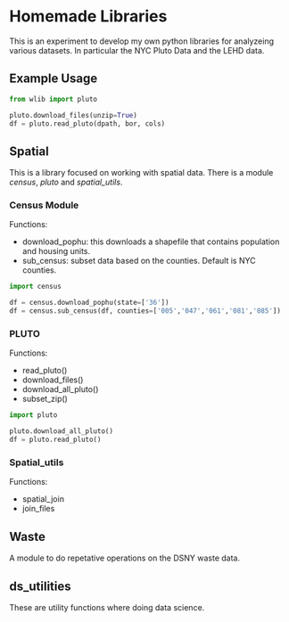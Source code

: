 # Homemade Libraries

This is an experiment to develop my own python libraries for analyzeing various datasets.  In 
particular the NYC Pluto Data and the LEHD data.

## Example Usage

```python
from wlib import pluto

pluto.download_files(unzip=True)
df = pluto.read_pluto(dpath, bor, cols)

```

## Spatial
This is a library focused on working with spatial data.  There is a module *census*, *pluto* and *spatial_utils*.

### Census Module
Functions:

- download_pophu: this downloads a shapefile that contains population and housing units. 
- sub_census: subset data based on the counties.  Default is NYC counties.

```python
import census

df = census.download_pophu(state=['36'])
df = census.sub_census(df, counties=['005','047','061','081','085'])

```

### PLUTO
Functions:

- read_pluto()
- download_files()
- download_all_pluto()
- subset_zip()

```python
import pluto

pluto.download_all_pluto()
df = pluto.read_pluto()
```

### Spatial_utils
Functions:

- spatial_join
- join_files

## Waste
A module to do repetative operations on the DSNY waste data.

## ds_utilities
These are utility functions where doing data science.